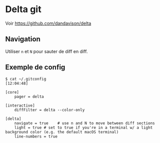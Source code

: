 # Delta git

Voir https://github.com/dandavison/delta

## Navigation

Utiliser `n` et `N` pour sauter de diff en diff.

## Exemple de config

```
$ cat ~/.gitconfig                                                                                                                                                                 [12:04:48]

[core]
    pager = delta

[interactive]
    diffFilter = delta --color-only

[delta]
    navigate = true    # use n and N to move between diff sections
    light = true # set to true if you're in a terminal w/ a light background color (e.g. the default macOS terminal)
    line-numbers = true

```
